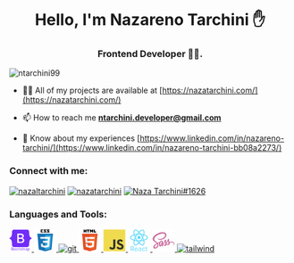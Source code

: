<h1 align="center">Hello, I'm Nazareno Tarchini ✋</h1>
<h3 align="center">Frontend Developer 🧑‍💻.</h3>

<p align="left"> <img src="https://komarev.com/ghpvc/?username=ntarchini99&label=Profile%20views&color=0e75b6&style=flat" alt="ntarchini99" /> </p>

- 👨‍💻 All of my projects are available at [https://nazatarchini.com/](https://nazatarchini.com/)

- 📫 How to reach me **ntarchini.developer@gmail.com**

- 📄 Know about my experiences [https://www.linkedin.com/in/nazareno-tarchini/](https://www.linkedin.com/in/nazareno-tarchini-bb08a2273/)

<h3 align="left">Connect with me:</h3>
<p align="left">
<a href="https://twitter.com/nazaltarchini" target="blank"><img align="center" src="https://raw.githubusercontent.com/rahuldkjain/github-profile-readme-generator/master/src/images/icons/Social/twitter.svg" alt="nazaltarchini" height="30" width="40" /></a>
<a href="https://instagram.com/nazatarchini" target="blank"><img align="center" src="https://raw.githubusercontent.com/rahuldkjain/github-profile-readme-generator/master/src/images/icons/Social/instagram.svg" alt="nazatarchini" height="30" width="40" /></a>
<a href="https://discord.gg/Naza Tarchini#1626" target="blank"><img align="center" src="https://raw.githubusercontent.com/rahuldkjain/github-profile-readme-generator/master/src/images/icons/Social/discord.svg" alt="Naza Tarchini#1626" height="30" width="40" /></a>
</p>

<h3 align="left">Languages and Tools:</h3>
<p align="left"> <a href="https://getbootstrap.com" target="_blank" rel="noreferrer"> <img src="https://raw.githubusercontent.com/devicons/devicon/master/icons/bootstrap/bootstrap-plain-wordmark.svg" alt="bootstrap" width="40" height="40"/> </a> <a href="https://www.w3schools.com/css/" target="_blank" rel="noreferrer"> <img src="https://raw.githubusercontent.com/devicons/devicon/master/icons/css3/css3-original-wordmark.svg" alt="css3" width="40" height="40"/> </a> <a href="https://git-scm.com/" target="_blank" rel="noreferrer"> <img src="https://www.vectorlogo.zone/logos/git-scm/git-scm-icon.svg" alt="git" width="40" height="40"/> </a> <a href="https://www.w3.org/html/" target="_blank" rel="noreferrer"> <img src="https://raw.githubusercontent.com/devicons/devicon/master/icons/html5/html5-original-wordmark.svg" alt="html5" width="40" height="40"/> </a> <a href="https://developer.mozilla.org/en-US/docs/Web/JavaScript" target="_blank" rel="noreferrer"> <img src="https://raw.githubusercontent.com/devicons/devicon/master/icons/javascript/javascript-original.svg" alt="javascript" width="40" height="40"/> </a> <a href="https://reactjs.org/" target="_blank" rel="noreferrer"> <img src="https://raw.githubusercontent.com/devicons/devicon/master/icons/react/react-original-wordmark.svg" alt="react" width="40" height="40"/> </a> <a href="https://sass-lang.com" target="_blank" rel="noreferrer"> <img src="https://raw.githubusercontent.com/devicons/devicon/master/icons/sass/sass-original.svg" alt="sass" width="40" height="40"/> </a> <a href="https://tailwindcss.com/" target="_blank" rel="noreferrer"> <img src="https://www.vectorlogo.zone/logos/tailwindcss/tailwindcss-icon.svg" alt="tailwind" width="40" height="40"/> </a> </p>


